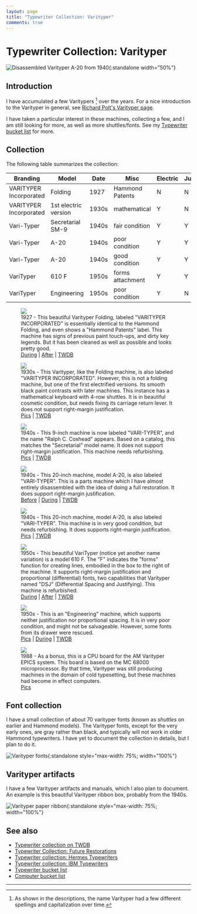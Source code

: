 ```yaml
---
layout: page
title: "Typewriter Collection: Varityper"
comments: true
---
```


# Typewriter Collection: Varityper

![Disassembled Varityper A-20 from 1940](/assets/pages/typewriter-varityper/IMG_4833.jpg){:standalone width="50%"}

## Introduction

I have accumulated a few Varitypers [^naming] over the years. For a nice introduction to the Varityper in general, see [Richard Polt's Varityper page](https://site.xavier.edu/polt/typewriters/varityper.html).

I have taken a particular interest in these machines, collecting a few, and I am still looking for more, as well as more shuttles/fonts. See my [Typewriter bucket list](/pages/typewriter-bucket-list/) for more.

## Collection

The following table summarizes the collection:

| Branding               | Model                | Date  | Misc             | Electric | Justifying | Differential | Paint   |
|------------------------|----------------------|-------|------------------|----------|------------|--------------|---------|
| VARITYPER Incorporated | Folding              | 1927  | Hammond Patents  | N        | N          | N            | Glossy  |
| VARITYPER Incorporated | 1st electric version | 1930s | mathematical     | Y        | N          | N            | Glossy  |
| Vari-Typer             | Secretarial SM-9     | 1940s | fair condition   | Y        | Y          | N            | Crinkle |
| Vari-Typer             | A-20                 | 1940s | poor condition   | Y        | Y          | N            | Crinkle |
| Vari-Typer             | A-20                 | 1940s | good condition   | Y        | Y          | N            | Crinkle |
| VariTyper              | 610 F                | 1950s | forms attachment | Y        | Y          | Y            | Crinkle |
| VariTyper              | Engineering          | 1950s | poor condition   | Y        | N          | N            | Crinkle |

<div class="tw-table">

<figure>
    <img src="/assets/pages/typewriter-varityper/IMG_3148.jpg"/>
    <figcaption>1927 - This beautiful Varityper Folding, labeled "VARITYPER INCORPORATED" is essentially identical to the Hammond Folding, and even shows a "Hammond Patents" label. This machine has signs of previous paint touch-ups, and dirty key legends. But it has been cleaned as well as possible and looks pretty good.
    <br/>
    <a href="https://photos.app.goo.gl/3Jkv8W4UhDeZeqob7">During</a>
    |
    <a href="https://photos.app.goo.gl/NpZJKSni2nztKsYd8">After</a>
    |
    <a href="https://typewriterdatabase.com/1927-varityper-folding.15325.typewriter">TWDB</a>
    </figcaption>
</figure>
<figure>
    <img src="/assets/pages/typewriter-varityper/IMG_9971.jpg"/>
    <figcaption>1930s - This Varityper, like the Folding machine, is also labeled "VARITYPER INCORPORATED". However, this is not a folding machine, but one of the first electrified versions. Its smooth black paint contrasts with later machines. This instance has a mathematical keyboard with 4-row shuttles. It is in beautiful cosmetic condition, but needs fixing its carriage return lever. It does not support right-margin justification.
    <br/>
    <a href="https://photos.app.goo.gl/g6VjoBoXwKvw81mf6">Pics</a>
    |
    <a href="https://typewriterdatabase.com/193x-varityper-incorporated.12739.typewriter">TWDB</a>
    </figcaption>
</figure>
<figure>
    <img src="/assets/pages/typewriter-varityper/IMG_9103.jpg"/>
    <figcaption>1940s - This 9-inch machine is now labeled "VARI-TYPER", and the name "Ralph C. Coxhead" appears. Based on a catalog, this matches the "Secretarial" model name. It does not support right-margin justification. This machine needs refurbishing.
    <br/>
    <a href="https://photos.app.goo.gl/yx5iTCqY2g4q2Qw68">Pics</a>
    |
    <a href="https://typewriterdatabase.com/194x-varityper-secretarial.15675.typewriter">TWDB</a>
    </figcaption>
</figure>
<figure>
    <img src="/assets/pages/typewriter-varityper/IMG_2882.jpg"/>
    <figcaption>1940s - This 20-inch machine, model A-20, is also labeled "VARI-TYPER". This is a parts machine which I have almost entirely disassembled with the idea of doing a full restoration. It does support right-margin justification.
    <br/>
    <a href="https://photos.app.goo.gl/nrFYrZg8D3BVqJncA">Before</a>
    |
    <a href="https://photos.app.goo.gl/BaCQQpww6ZK5LFwG7">During</a>
    |
    <a href="https://typewriterdatabase.com/193x-varityper-a20.13454.typewriter">TWDB</a>
    </figcaption>
</figure>
<figure>
    <img src="/assets/pages/typewriter-varityper/IMG_4989.jpg"/>
    <figcaption>1940s - This 20-inch machine, model A-20, is also labeled "VARI-TYPER". This machine is in very good condition, but needs refurbishing. It does supports right-margin justification.
    <br/>
    <a href="https://photos.app.goo.gl/LLNrgS6J3eML2R448">Pics</a>
    |
    <a href="https://typewriterdatabase.com/193x-varityper-a20.16897.typewriter">TWDB</a>
    </figcaption>
</figure>
<figure>
    <img src="/assets/pages/typewriter-varityper/IMG_3360.jpg"/>
    <figcaption>1950s - This beautiful VariTyper (notice yet another name variation) is a model 610 F. The "F" indicates the "forms" function for creating lines, embodied in the box to the right of the machine. It supports right-margin justification and proportional (differential) fonts, two capabilities that Varityper named "DSJ" (Differential Spacing and Justifying). This machine is refurbished.
    <br/>
    <a href="https://photos.app.goo.gl/GUmYxr92cdLTffL48">During</a>
    |
    <a href="https://photos.app.goo.gl/UKbPhrpYy34SvN9W6">After</a>
    |
    <a href="https://typewriterdatabase.com/1962-varityper-610.17981.typewriter">TWDB</a>
    </figcaption>
</figure>
<figure>
    <img src="/assets/pages/typewriter-varityper/IMG_4254.jpg"/>
    <figcaption>1950x - This is an "Engineering" machine, which supports neither justification nor proportional spacing. It is in very poor condition, and might not be salvageable. However, some fonts from its drawer were rescued.
    <br/>
    <a href="https://photos.app.goo.gl/cCvbNRe1parJp2xm7">Pics</a>
    |
    <a href="https://photos.app.goo.gl/12PCzHGiqVCsiVAC7">During</a>
    |
    <a href="https://typewriterdatabase.com/195x-varityper-engineering.22789.typewriter">TWDB</a>
    </figcaption>
</figure>
<figure>
    <img src="/assets/pages/typewriter-varityper/IMG_4228.jpg"/>
    <figcaption>1988 - As a bonus, this is a CPU board for the AM Varityper EPICS system. This board is based on the MC 68000 microprocessor. By that time, Varityper was still producing machines in the domain of cold typesetting, but these machines had become in effect computers.
    <br/>
    <a href="https://photos.app.goo.gl/Cx66yh8HvzxkpW6eA">Pics</a>
    </figcaption>
</figure>

</div>

## Font collection

I have a small collection of about 70 varityper fonts (known as *shuttles* on earlier and Hammond models). The Varityper fonts, except for the very early ones, are gray rather than black, and typically will not work in older Hammond typewriters. I have yet to document the collection in details, but I plan to do it.

![Varityper fonts](/assets/pages/typewriter-varityper/IMG_1171.jpg){:standalone style="max-width: 75%; width="100%"}

## Varityper artifacts

I have a few Varityper artifacts and manuals, which I also plan to document. An example is this beautiful Varityper ribbon box, probably from the 1940s.

![Varityper paper ribbon](/assets/pages/typewriter-varityper/IMG_4908.jpg){:standalone style="max-width: 75%; width="100%"}

## See also

- [Typewriter collection on TWDB](https://typewriterdatabase.com/typewriters.php?hunter_search=3614&collection_search=My+Collection)
- [Typewriter Collection: Future Restorations](/pages/typewriter-collection-future-restorations/)
- [Typewriter collection: Hermes Typewriters](/pages/typewriter-collection-hermes/)
- [Typewriter collection: IBM Typewriters](/pages/typewriter-collection-ibm/)
- [Typewriter bucket list](/pages/typewriter-bucket-list/)
- [Computer bucket list](/pages/computer-bucket-list/)

---

[^naming]: As shown in the descriptions, the name Varityper had a few different spellings and capitalization over time. 